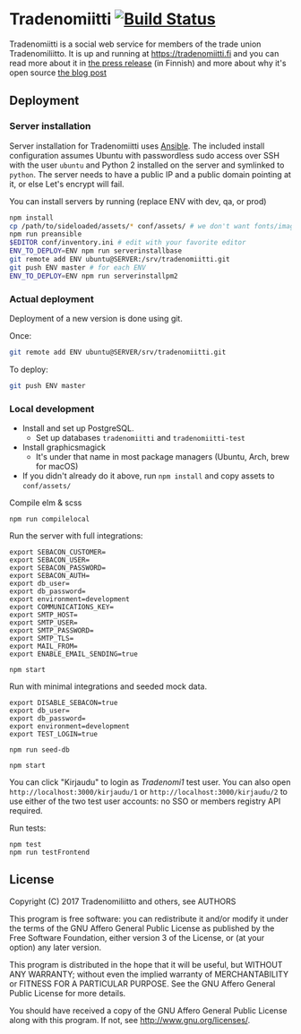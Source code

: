 # Tradenomiitti [![Build Status](https://travis-ci.org/Tradenomiliitto/tradenomiitti.svg?branch=master)](https://travis-ci.org/Tradenomiliitto/tradenomiitti)

Tradenomiitti is a social web service for members of the trade union Tradenomiliitto. It is up and running at https://tradenomiitti.fi and you can read more about it in [the press release](https://www.sttinfo.fi/tiedote/tradenomien-uusi-palvelu-tarjoaa-rekrytointiapua-ja-mentorointia?publisherId=59695169&releaseId=59695181) (in Finnish) and more about why it's open source [the blog post](http://futurice.com/blog/open-sourcing-a-client-project)

## Deployment

### Server installation

Server installation for Tradenomiitti uses [Ansible](https://docs.ansible.com/).
The included install configuration assumes Ubuntu with passwordless sudo access
over SSH with the user `ubuntu` and Python 2 installed on the server and
symlinked to `python`. The server needs to have a public IP and a public domain
pointing at it, or else Let's encrypt will fail.

You can install servers by running (replace ENV with dev, qa, or prod)

```sh
npm install
cp /path/to/sideloaded/assets/* conf/assets/ # we don't want fonts/images/etc in repo
npm run preansible
$EDITOR conf/inventory.ini # edit with your favorite editor
ENV_TO_DEPLOY=ENV npm run serverinstallbase
git remote add ENV ubuntu@SERVER:/srv/tradenomiitti.git
git push ENV master # for each ENV
ENV_TO_DEPLOY=ENV npm run serverinstallpm2
```

### Actual deployment

Deployment of a new version is done using git.

Once:

```sh
git remote add ENV ubuntu@SERVER/srv/tradenomiitti.git
```

To deploy:

```sh
git push ENV master
```

### Local development

* Install and set up PostgreSQL.
   * Set up databases `tradenomiitti` and `tradenomiitti-test`
* Install graphicsmagick
   * It's under that name in most package managers (Ubuntu, Arch, brew for macOS)
* If you didn't already do it above, run `npm install` and copy assets to `conf/assets/`

Compile elm & scss

```
npm run compilelocal
```

Run the server with full integrations:

```
export SEBACON_CUSTOMER=
export SEBACON_USER=
export SEBACON_PASSWORD=
export SEBACON_AUTH=
export db_user= 
export db_password= 
export environment=development
export COMMUNICATIONS_KEY=
export SMTP_HOST=
export SMTP_USER=
export SMTP_PASSWORD=
export SMTP_TLS=
export MAIL_FROM=
export ENABLE_EMAIL_SENDING=true

npm start
```

Run with minimal integrations and seeded mock data.

```
export DISABLE_SEBACON=true
export db_user=
export db_password=
export environment=development
export TEST_LOGIN=true

npm run seed-db

npm start
```

You can click "Kirjaudu" to login as *Tradenomi1* test user. You can also open `http://localhost:3000/kirjaudu/1` or `http://localhost:3000/kirjaudu/2` to use either of the two test user accounts: no SSO or members registry API required. 

Run tests:

```
npm test
npm run testFrontend
```

## License

Copyright (C) 2017  Tradenomiliitto and others, see AUTHORS

This program is free software: you can redistribute it and/or modify
it under the terms of the GNU Affero General Public License as published by
the Free Software Foundation, either version 3 of the License, or
(at your option) any later version.

This program is distributed in the hope that it will be useful,
but WITHOUT ANY WARRANTY; without even the implied warranty of
MERCHANTABILITY or FITNESS FOR A PARTICULAR PURPOSE.  See the
GNU Affero General Public License for more details.

You should have received a copy of the GNU Affero General Public License
along with this program.  If not, see <http://www.gnu.org/licenses/>.
